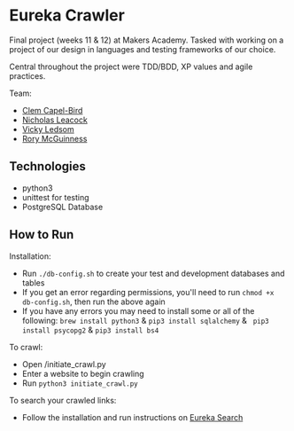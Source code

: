 # Eureka Crawler

Final project (weeks 11 & 12) at Makers Academy. Tasked with working on a project of our design in languages and testing frameworks of our choice.

Central throughout the project were TDD/BDD, XP values and agile practices.

Team:
- [Clem Capel-Bird](https://github.com/ClemCB)
- [Nicholas Leacock](https://github.com/marudine)
- [Vicky Ledsom](https://github.com/ledleds)
- [Rory McGuinness](https://github.com/rorymcgit)

## Technologies

- python3
- unittest for testing
- PostgreSQL Database

## How to Run

Installation:

- Run ```./db-config.sh``` to create your test and development databases and tables
- If you get an error regarding permissions, you'll need to run ```chmod +x db-config.sh```, then run the above again
- If you have any errors you may need to install some or all of the following: ``` brew install python3 ``` & ``` pip3 install sqlalchemy ``` & ``` pip3 install psycopg2``` & ``` pip3 install bs4 ```

To crawl:

- Open /initiate_crawl.py
- Enter a website to begin crawling
- Run ``` python3 initiate_crawl.py ```

To search your crawled links:

- Follow the installation and run instructions on [Eureka Search](https://github.com/ClemCB/eureka-search-engine)
